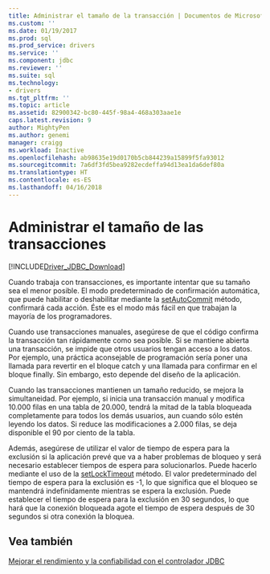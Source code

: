 ```yaml
---
title: Administrar el tamaño de la transacción | Documentos de Microsoft
ms.custom: ''
ms.date: 01/19/2017
ms.prod: sql
ms.prod_service: drivers
ms.service: ''
ms.component: jdbc
ms.reviewer: ''
ms.suite: sql
ms.technology:
- drivers
ms.tgt_pltfrm: ''
ms.topic: article
ms.assetid: 82900342-bc80-445f-98a4-468a303aae1e
caps.latest.revision: 9
author: MightyPen
ms.author: genemi
manager: craigg
ms.workload: Inactive
ms.openlocfilehash: ab98635e19d0170b5cb844239a15899f5fa93012
ms.sourcegitcommit: 7a6df3fd5bea9282ecdeffa94d13ea1da6def80a
ms.translationtype: HT
ms.contentlocale: es-ES
ms.lasthandoff: 04/16/2018
---
```

# <a name="managing-transaction-size"></a>Administrar el tamaño de las transacciones
[!INCLUDE[Driver_JDBC_Download](../../includes/driver_jdbc_download.md)]

  Cuando trabaja con transacciones, es importante intentar que su tamaño sea el menor posible. El modo predeterminado de confirmación automática, que puede habilitar o deshabilitar mediante la [setAutoCommit](../../connect/jdbc/reference/setautocommit-method-sqlserverconnection.md) método, confirmará cada acción. Éste es el modo más fácil en que trabajan la mayoría de los programadores.  
  
 Cuando use transacciones manuales, asegúrese de que el código confirma la transacción tan rápidamente como sea posible. Si se mantiene abierta una transacción, se impide que otros usuarios tengan acceso a los datos. Por ejemplo, una práctica aconsejable de programación sería poner una llamada para revertir en el bloque catch y una llamada para confirmar en el bloque finally. Sin embargo, esto depende del diseño de la aplicación.  
  
 Cuando las transacciones mantienen un tamaño reducido, se mejora la simultaneidad. Por ejemplo, si inicia una transacción manual y modifica 10.000 filas en una tabla de 20.000, tendrá la mitad de la tabla bloqueada completamente para todos los demás usuarios, aun cuando sólo estén leyendo los datos. Si reduce las modificaciones a 2.000 filas, se deja disponible el 90 por ciento de la tabla.  
  
 Además, asegúrese de utilizar el valor de tiempo de espera para la exclusión si la aplicación prevé que va a haber problemas de bloqueo y será necesario establecer tiempos de espera para solucionarlos. Puede hacerlo mediante el uso de la [setLockTimeout](../../connect/jdbc/reference/setlocktimeout-method-sqlserverdatasource.md) método. El valor predeterminado del tiempo de espera para la exclusión es -1, lo que significa que el bloqueo se mantendrá indefinidamente mientras se espera la exclusión. Puede establecer el tiempo de espera para la exclusión en 30 segundos, lo que hará que la conexión bloqueada agote el tiempo de espera después de 30 segundos si otra conexión la bloquea.  
  
## <a name="see-also"></a>Vea también  
 [Mejorar el rendimiento y la confiabilidad con el controlador JDBC](../../connect/jdbc/improving-performance-and-reliability-with-the-jdbc-driver.md)  
  
  
